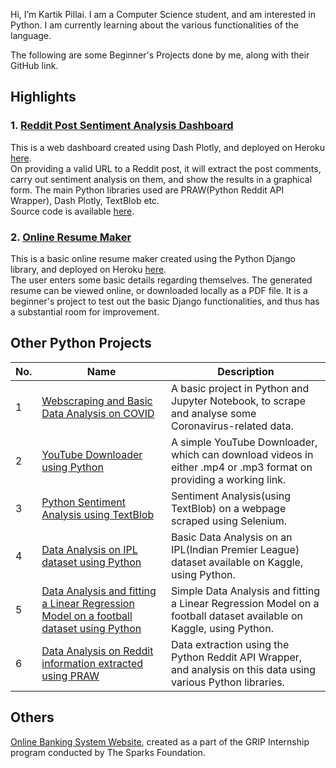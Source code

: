 Hi, I’m Kartik Pillai. I am a Computer Science student, and am interested in Python. I am currently learning about the various functionalities of the language.    
  
The following are some Beginner's Projects done by me, along with their GitHub link.  
  
## Highlights  
  
### 1. [Reddit Post Sentiment Analysis Dashboard](https://github.com/pillaikartik10/reddit-sentiment-analysis-dashboard)  
  
This is a web dashboard created using Dash Plotly, and deployed on Heroku [here](https://reddit-sentiment-app.herokuapp.com/).  
On providing a valid URL to a Reddit post, it will extract the post comments, carry out sentiment analysis on them, and show the results in a graphical form. The main Python libraries used are PRAW(Python Reddit API Wrapper), Dash Plotly, TextBlob etc.   
Source code is available [here](https://github.com/pillaikartik10/reddit-sentiment-analysis-dashboard/blob/main/reddit-demo.py).  
  
### 2. [Online Resume Maker](https://github.com/pillaikartik10/resume-maker)
  
This is a basic online resume maker created using the Python Django library, and deployed on Heroku [here](https://resume-formatter.herokuapp.com/).  
The user enters some basic details regarding themselves. The generated resume can be viewed online, or downloaded locally as a PDF file. It is a beginner's project to test out the basic Django functionalities, and thus has a substantial room for improvement.
  
## Other Python Projects
  
No. | Name | Description
-------|------|------------
1 | [Webscraping and Basic Data Analysis on COVID](https://github.com/pillaikartik10/python-covid-data-analysis) | A basic project in Python and Jupyter Notebook, to scrape and analyse some Coronavirus-related data.
2 | [YouTube Downloader using Python](https://github.com/pillaikartik10/python-youtube-downloader) | A simple YouTube Downloader, which can download videos in either .mp4 or .mp3 format on providing a working link.
3 | [Python Sentiment Analysis using TextBlob](https://github.com/pillaikartik10/python-sentiment-analysis) | Sentiment Analysis(using TextBlob) on a webpage scraped using Selenium.
4 | [Data Analysis on IPL dataset using Python](https://github.com/pillaikartik10/python-ipl-data-analysis) | Basic Data Analysis on an IPL(Indian Premier League) dataset available on Kaggle, using Python.
5 | [Data Analysis and fitting a Linear Regression Model on a football dataset using Python](https://github.com/pillaikartik10/python-football-data-analysis) | Simple Data Analysis and fitting a Linear Regression Model on a football dataset available on Kaggle, using Python.
6 | [Data Analysis on Reddit information extracted using PRAW](https://github.com/pillaikartik10/python-reddit-analysis) | Data extraction using the Python Reddit API Wrapper, and analysis on this data using various Python libraries.
  
## Others  
  
[Online Banking System Website](https://github.com/pillaikartik10/TSF-project-website), created as a part of the GRIP Internship program conducted by The Sparks Foundation.

